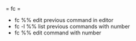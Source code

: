 = fc =

* fc
%% edit previous command in editor
* fc -l
%% list previous commands with number
* fc <number>
%% edit command with number

